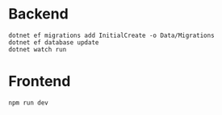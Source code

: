 # Backend
```
dotnet ef migrations add InitialCreate -o Data/Migrations
dotnet ef database update
dotnet watch run
```
# Frontend
```
npm run dev
```
